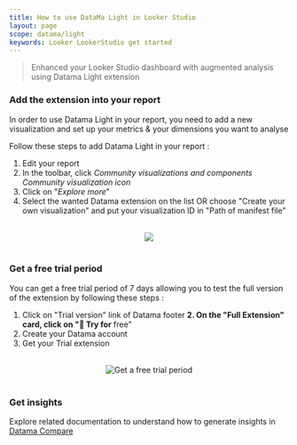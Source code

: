 ```yaml
---
title: How to use DataMa Light in Looker Studio
layout: page
scope: datama/light
keywords: Looker LookerStudio get started
---
```


> Enhanced your Looker Studio dashboard with augmented analysis using Datama Light extension

### Add the extension into your report

In order to use Datama Light in your report, you need to add a new visualization and set up your metrics & your dimensions you want to analyse

Follow these steps to add Datama Light in your report : 

1. Edit your report
2. In the toolbar, click _Community visualizations and components Community visualization icon_
3. Click on "_Explore more_"
4. Select the wanted Datama extension on the list OR choose "Create your own visualization" and put your visualization ID in "Path of manifest file"

<br>

<center><img src="{{site.url}}/{{site.baseurl}}/extensions/assets/gif/looker.gif" /></center>

<br>

### Get a free trial period

You can get a free trial period of 7 days allowing you to test the full version of the extension by following these steps :

1. Click on "Trial version" link of Datama footer
**2. On the "Full Extension" card, click on "🚀 Try for** free"
3. Create your Datama account
4. Get your Trial extension

<br>

<center><img src="{{site.url}}/{{site.baseurl}}/extensions/assets/gif/looker-try.gif" alt="Get a free trial period"/></center>

<br>

### Get insights

Explore related documentation to understand how to generate insights in [Datama Compare]({{site.url}}/{{site.baseurl}}/extensions/datama-compare/introduction.html)